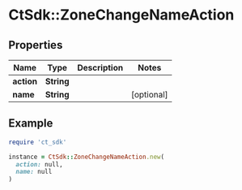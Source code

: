 # CtSdk::ZoneChangeNameAction

## Properties

| Name | Type | Description | Notes |
| ---- | ---- | ----------- | ----- |
| **action** | **String** |  |  |
| **name** | **String** |  | [optional] |

## Example

```ruby
require 'ct_sdk'

instance = CtSdk::ZoneChangeNameAction.new(
  action: null,
  name: null
)
```

